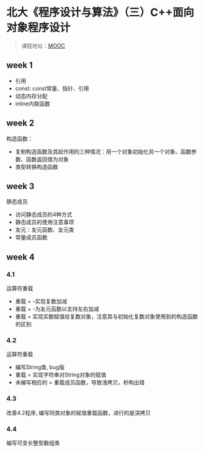 # 北大《程序设计与算法》（三）C++面向对象程序设计

> 课程地址：[MOOC](https://www.icourse163.org/learn/PKU-1002029030#/learn/announce)

## week 1

+ 引用
+ const: const常量、指针、引用 
+ 动态内存分配
+ inline内联函数 

## week 2

构造函数：

+ 复制构造函数及其起作用的三种情况：用一个对象初始化另一个对象、函数参数、函数返回值为对象 
+ 类型转换构造函数

## week 3

静态成员 

+ 访问静态成员的4种方式
+ 静态成员的使用注意事项 
+ 友元：友元函数、友元类
+ 常量成员函数 

## week 4

### 4.1

运算符重载

+ 重载 + -实现复数加减 
+ 重载 + -为友元函数以支持左右加减 
+ 重载 = 实现实数赋值给复数对象，注意其与初始化复数对象使用到的构造函数的区别 

### 4.2 

运算符重载

+ 编写String类, bug版 
+ 重载 = 实现字符串对String对象的赋值
+ 未编写相应的 = 重载成员函数，导致浅拷贝，析构出错

### 4.3

改善4.2程序, 编写同类对象的赋值重载函数，进行的是深拷贝

### 4.4

编写可变长整型数组类

